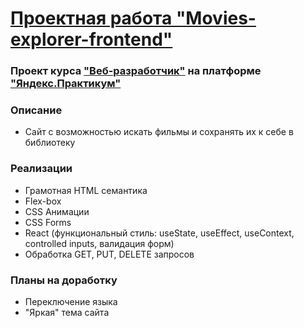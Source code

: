 # [Проектная работа "Movies-explorer-frontend"](https://rtemiy.github.io/mesto-react/)
### Проект курса ["Веб-разработчик"](https://praktikum.yandex.ru/web/) на платформе ["Яндекс.Практикум"](https://practicum.yandex.ru/)
### Описание
- Сайт с возможностью искать фильмы и сохранять их к себе в библиотеку
### Реализации
- Грамотная HTML семантика
- Flex-box
- CSS Анимации
- CSS Forms
- React (функциональный стиль: useState, useEffect, useContext, controlled inputs, валидация форм)
- Обработка GET, PUT, DELETE запросов
### Планы на доработку
- Переключение языка
- "Яркая" тема сайта
